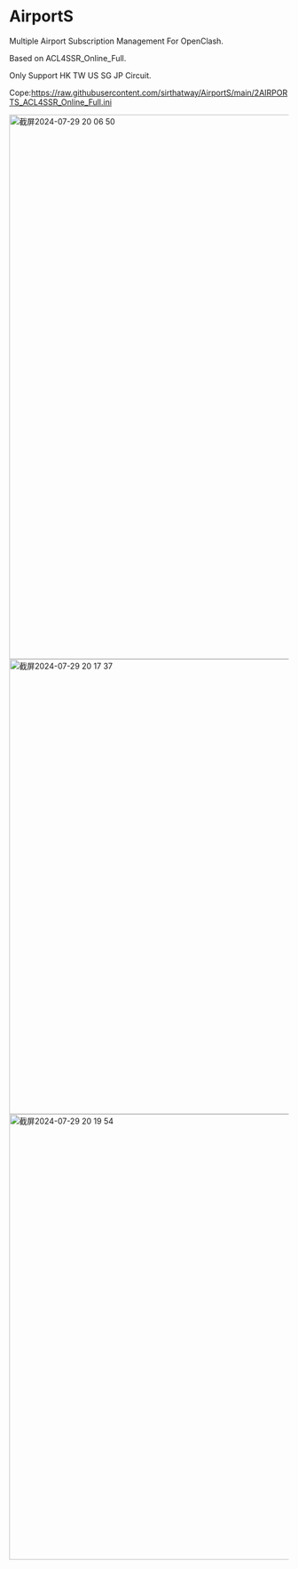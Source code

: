 # AirportS
Multiple Airport Subscription Management For OpenClash.

Based on ACL4SSR_Online_Full.

Only Support HK TW US SG JP Circuit.

Cope:https://raw.githubusercontent.com/sirthatway/AirportS/main/2AIRPORTS_ACL4SSR_Online_Full.ini

<img width="980" alt="截屏2024-07-29 20 06 50" src="https://github.com/user-attachments/assets/f7536a84-e3fe-4f36-8ffe-2ba23f1c6795">
<img width="819" alt="截屏2024-07-29 20 17 37" src="https://github.com/user-attachments/assets/df5909d8-452c-48d6-baee-7de3df8ceb39">
<img width="802" alt="截屏2024-07-29 20 19 54" src="https://github.com/user-attachments/assets/4dd58bac-c0c7-4ec8-a398-eade9866e023">
